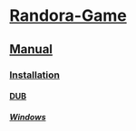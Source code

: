 # [Randora-Game](/README.md)

## [Manual](/manual/README.md)

### [Installation](/manual/installation/README.md)

#### [DUB](/manual/installation/dub/README.md)

##### [Windows](/manual/installation/dub/windows/README.md)


